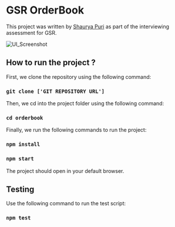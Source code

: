 # GSR OrderBook

This project was written by [Shaurya Puri](www.shauryapuri.com) as part of the interviewing assessment for GSR.

![UI_Screenshot](app-recording.gif)

## How to run the project ?

First, we clone the repository using the following command:

### `git clone ['GIT REPOSITORY URL']`

Then, we cd into the project folder using the following command:

### `cd orderbook`

Finally, we run the following commands to run the project:

### `npm install`
### `npm start`

The project should open in your default browser.

## Testing

Use the following command to run the test script:
### `npm test`
